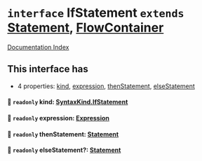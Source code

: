 # `interface` IfStatement `extends` [Statement](../interface.Statement/README.md), [FlowContainer](../interface.FlowContainer/README.md)

[Documentation Index](../README.md)

## This interface has

- 4 properties:
[kind](#-readonly-kind-syntaxkindifstatement),
[expression](#-readonly-expression-expression),
[thenStatement](#-readonly-thenstatement-statement),
[elseStatement](#-readonly-elsestatement-statement)


#### 📄 `readonly` kind: [SyntaxKind.IfStatement](../enum.SyntaxKind/README.md#ifstatement--245)



#### 📄 `readonly` expression: [Expression](../interface.Expression/README.md)



#### 📄 `readonly` thenStatement: [Statement](../interface.Statement/README.md)



#### 📄 `readonly` elseStatement?: [Statement](../interface.Statement/README.md)



